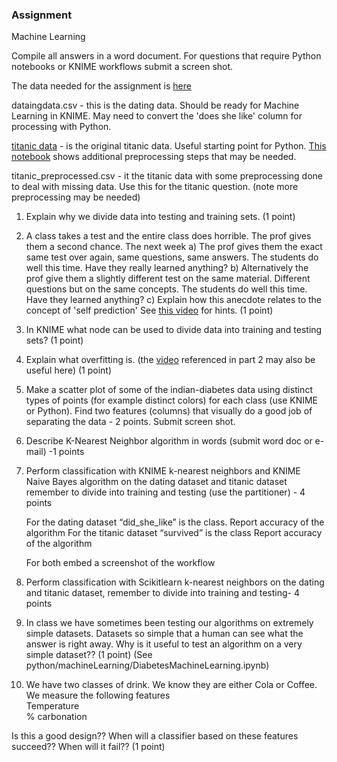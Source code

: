 
### Assignment

Machine Learning  

Compile all answers in a word document.  For questions that require Python notebooks or KNIME workflows submit a screen shot. 

The data needed for the assignment is [here](https://github.com/bnorthan/inf-428-data-analytics-online/tree/master/python/notebooks/machine_learning)  

dataingdata.csv - this is the dating data.  Should be ready for Machine Learning in KNIME.  May need to convert the 'does she like' column for processing with Python.    

[titanic data](https://github.com/bnorthan/inf-428-data-analytics-online/blob/master/python/notebooks/machine_learning/titanic_data.csv) - is the original titanic data.  Useful starting point for Python.  [This notebook](https://github.com/bnorthan/inf-428-data-analytics-online/blob/master/python/notebooks/machine_learning/TitanicToNumeric.ipynb) shows additional preprocessing steps that may be needed.  

titanic_preprocessed.csv - it the titanic data with some preprocessing done to deal with missing data.  Use this for the titanic question.  (note more preprocessing may be needed)   


1. Explain why we divide data into testing and training sets. (1 point)    

2. A class takes a test and the entire class does horrible.  The prof gives them a second chance.  The next week   a) The prof gives them the exact same test over again, same questions, same answers.  The students do well this time.  Have they really learned anything?  b) Alternatively the prof give them a slightly different test on the same material.  Different questions but on the same concepts.  The students do well this time.  Have they learned anything?   c) Explain how this anecdote relates to the concept of 'self prediction'   See [this video](https://www.youtube.com/watch?v=5fxB3XPY0CU) for hints.  (1 point)  

3.  In KNIME what node can be used to divide data into training and testing sets? (1 point) 

4.  Explain what overfitting is. (the [video](https://www.youtube.com/watch?v=5fxB3XPY0CU) referenced in part 2 may also be useful here)  (1 point)  

5.  Make a scatter plot of some of the indian-diabetes data using distinct types of points (for example distinct colors) for each class (use KNIME or Python).  Find two features (columns) that visually do a good job of separating the data - 2 points.  Submit screen shot.   

6.  Describe K-Nearest Neighbor algorithm in words (submit  word doc or e-mail) -1 points  

7.  Perform classification with KNIME k-nearest neighbors and KNIME Naive Bayes algorithm on the dating dataset and titanic dataset remember to divide into training and testing (use the partitioner) - 4 points  

	For the dating dataset “did_she_like” is the class.
		Report accuracy of the algorithm 
	For the titanic dataset “survived” is the class
		Report accuracy of the algorithm 

	For both embed a screenshot of the workflow

8. Perform classification with Scikitlearn k-nearest neighbors  on the dating and titanic dataset, remember to divide into training and testing- 4 points  

9. In class we have sometimes been testing our algorithms on extremely simple datasets.  Datasets so simple that a human can see what the answer is right away.  Why is it useful to test an algorithm on a very simple dataset??  (1 point)   (See python/machineLearning/DiabetesMachineLearning.ipynb)

10.  We have two classes of drink.  We know they are either Cola or Coffee.   We measure the following features   
Temperature  
% carbonation  

Is this a good design??  When will a classifier based on these features succeed??  When will it fail??   (1 point)


